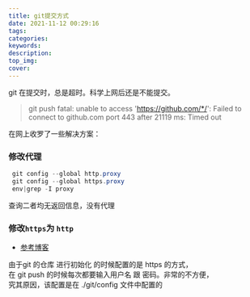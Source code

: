 ```yaml
---
title: git提交方式
date: 2021-11-12 00:29:16
tags:
categories:
keywords:
description:
top_img:
cover:
---
```


git 在提交时，总是超时。科学上网后还是不能提交。
> git push
fatal: unable to access 'https://github.com/*/': Failed to connect to github.com port 443 after 21119 ms: Timed out

在网上收罗了一些解决方案：  

### 修改代理

```powershell
 git config --global http.proxy
 git config --global https.proxy
 env|grep -I proxy
```
查询二者均无返回信息，没有代理

### 修改`https`为 `http`

- [参考博客](https://blog.csdn.net/u010003835/article/details/78816481)

由于git 的仓库 进行初始化 的时候配置的是 https 的方式，  
在 git push 的时候每次都要输入用户名 跟 密码。非常的不方便，  
究其原因，该配置是在 ./git/config 文件中配置的  